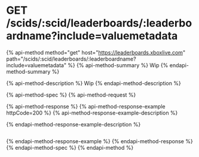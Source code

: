 # GET /scids/:scid/leaderboards/:leaderboardname?include=valuemetadata

{% api-method method="get" host="https://leaderboards.xboxlive.com" path="/scids/:scid/leaderboards/:leaderboardname?include=valuemetadata" %}
{% api-method-summary %}
Wip
{% endapi-method-summary %}

{% api-method-description %}
Wip
{% endapi-method-description %}

{% api-method-spec %}
{% api-method-request %}

{% api-method-response %}
{% api-method-response-example httpCode=200 %}
{% api-method-response-example-description %}

{% endapi-method-response-example-description %}

```text

```
{% endapi-method-response-example %}
{% endapi-method-response %}
{% endapi-method-spec %}
{% endapi-method %}

